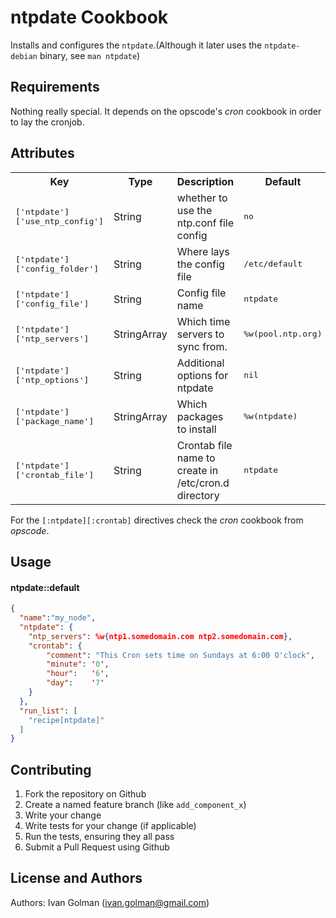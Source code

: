ntpdate Cookbook
================
Installs and configures the `ntpdate`.(Although it later uses the `ntpdate-debian` binary, see `man ntpdate`)

Requirements
------------
Nothing really special. It depends on the opscode's *cron* cookbook
in order to lay the cronjob.

Attributes
----------
<table>
  <tr>
    <th>Key</th>
    <th>Type</th>
    <th>Description</th>
    <th>Default</th>
  </tr>
  <tr>
    <td><tt>['ntpdate']['use_ntp_config']</tt></td>
    <td>String</td>
    <td>whether to use the ntp.conf file config</td>
    <td><tt>no</tt></td>
  </tr>
    <tr>
    <td><tt>['ntpdate']['config_folder']</tt></td>
    <td>String</td>
    <td>Where lays the config file</td>
    <td><tt>/etc/default</tt></td>
  </tr>
  <tr>
    <td><tt>['ntpdate']['config_file']</tt></td>
    <td>String</td>
    <td>Config file name</td>
    <td><tt>ntpdate</tt></td>
  </tr>
  <tr>
    <td><tt>['ntpdate']['ntp_servers']</tt></td>
    <td>StringArray</td>
    <td>Which time servers to sync from.</td>
    <td><tt>%w(pool.ntp.org)</tt></td>
  </tr>
  <tr>
    <td><tt>['ntpdate']['ntp_options']</tt></td>
    <td>String</td>
    <td>Additional options for ntpdate</td>
    <td><tt>nil</tt></td>
  </tr>
  <tr>
    <td><tt>['ntpdate']['package_name']</tt></td>
    <td>StringArray</td>
    <td>Which packages to install</td>
    <td><tt>%w(ntpdate)</tt></td>
  </tr>
  <tr>
    <td><tt>['ntpdate']['crontab_file']</tt></td>
    <td>String</td>
    <td>Crontab file name to create in /etc/cron.d directory</td>
    <td><tt>ntpdate</tt></td>
  </tr>
</table>

For the `[:ntpdate][:crontab]` directives check the *cron* cookbook from *opscode*.

Usage
-----
#### ntpdate::default

```json
{
  "name":"my_node",
  "ntpdate": {
  	"ntp_servers": %w{ntp1.somedomain.com ntp2.somedomain.com},
  	"crontab": {
  		"comment": "This Cron sets time on Sundays at 6:00 O'clock",
  		"minute": '0',
  		"hour":   '6',
  		"day":    '7'
  	}
  },
  "run_list": [
    "recipe[ntpdate]"
  ]
}
```

Contributing
------------
1. Fork the repository on Github
2. Create a named feature branch (like `add_component_x`)
3. Write your change
4. Write tests for your change (if applicable)
5. Run the tests, ensuring they all pass
6. Submit a Pull Request using Github

License and Authors
-------------------
Authors: Ivan Golman (<ivan.golman@gmail.com>)
